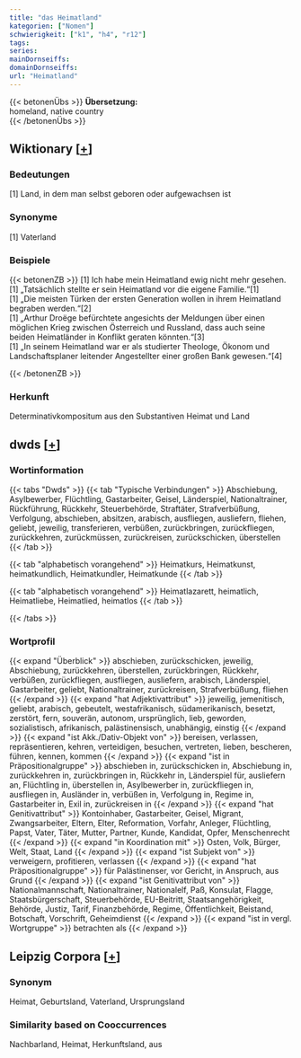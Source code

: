 ```yaml
---
title: "das Heimatland"
kategorien: ["Nomen"]
schwierigkeit: ["k1", "h4", "r12"]
tags:
series:
mainDornseiffs:
domainDornseiffs:
url: "Heimatland"
---
```


{{< betonenÜbs >}}
**Übersetzung:**  
homeland, native country  
{{< /betonenÜbs >}}

## Wiktionary [[+](https://de.wiktionary.org/wiki/Heimatland)]

### Bedeutungen
[1] Land, in dem man selbst geboren oder aufgewachsen ist  

### Synonyme
[1] Vaterland  

### Beispiele
{{< betonenZB >}}
[1] Ich habe mein Heimatland ewig nicht mehr gesehen.  
[1] „Tatsächlich stellte er sein Heimatland vor die eigene Familie.“[1]  
[1] „Die meisten Türken der ersten Generation wollen in ihrem Heimatland begraben werden.“[2]  
[1] „Arthur Droëge befürchtete angesichts der Meldungen über einen möglichen Krieg zwischen Österreich und Russland, dass auch seine beiden Heimatländer in Konflikt geraten könnten.“[3]  
[1] „In seinem Heimatland war er als studierter Theologe, Ökonom und Landschaftsplaner leitender Angestellter einer großen Bank gewesen.“[4]  

{{< /betonenZB >}}
### Herkunft
Determinativkompositum aus den Substantiven Heimat und Land  



## dwds [[+](https://www.dwds.de/wb/Heimatland)]

### Wortinformation
{{< tabs "Dwds" >}}
{{< tab "Typische Verbindungen" >}}
Abschiebung, Asylbewerber, Flüchtling, Gastarbeiter, Geisel, Länderspiel, Nationaltrainer, Rückführung, Rückkehr, Steuerbehörde, Straftäter, Strafverbüßung, Verfolgung, abschieben, absitzen, arabisch, ausfliegen, ausliefern, fliehen, geliebt, jeweilig, transferieren, verbüßen, zurückbringen, zurückfliegen, zurückkehren, zurückmüssen, zurückreisen, zurückschicken, überstellen
{{< /tab >}}

{{< tab "alphabetisch vorangehend" >}}
Heimatkurs, Heimatkunst, heimatkundlich, Heimatkundler, Heimatkunde
{{< /tab >}}

{{< tab "alphabetisch vorangehend" >}}
Heimatlazarett, heimatlich, Heimatliebe, Heimatlied, heimatlos
{{< /tab >}}

{{< /tabs >}}

### Wortprofil
{{< expand "Überblick" >}} abschieben, zurückschicken, jeweilig, Abschiebung, zurückkehren, überstellen, zurückbringen, Rückkehr, verbüßen, zurückfliegen, ausfliegen, ausliefern, arabisch, Länderspiel, Gastarbeiter, geliebt, Nationaltrainer, zurückreisen, Strafverbüßung, fliehen {{< /expand >}}
{{< expand "hat Adjektivattribut" >}} jeweilig, jemenitisch, geliebt, arabisch, gebeutelt, westafrikanisch, südamerikanisch, besetzt, zerstört, fern, souverän, autonom, ursprünglich, lieb, geworden, sozialistisch, afrikanisch, palästinensisch, unabhängig, einstig {{< /expand >}}
{{< expand "ist Akk./Dativ-Objekt von" >}} bereisen, verlassen, repräsentieren, kehren, verteidigen, besuchen, vertreten, lieben, bescheren, führen, kennen, kommen {{< /expand >}}
{{< expand "ist in Präpositionalgruppe" >}} abschieben in, zurückschicken in, Abschiebung in, zurückkehren in, zurückbringen in, Rückkehr in, Länderspiel für, ausliefern an, Flüchtling in, überstellen in, Asylbewerber in, zurückfliegen in, ausfliegen in, Ausländer in, verbüßen in, Verfolgung in, Regime in, Gastarbeiter in, Exil in, zurückreisen in {{< /expand >}}
{{< expand "hat Genitivattribut" >}} Kontoinhaber, Gastarbeiter, Geisel, Migrant, Zwangsarbeiter, Eltern, Elter, Reformation, Vorfahr, Anleger, Flüchtling, Papst, Vater, Täter, Mutter, Partner, Kunde, Kandidat, Opfer, Menschenrecht {{< /expand >}}
{{< expand "in Koordination mit" >}} Osten, Volk, Bürger, Welt, Staat, Land {{< /expand >}}
{{< expand "ist Subjekt von" >}} verweigern, profitieren, verlassen {{< /expand >}}
{{< expand "hat Präpositionalgruppe" >}} für Palästinenser, vor Gericht, in Anspruch, aus Grund {{< /expand >}}
{{< expand "ist Genitivattribut von" >}} Nationalmannschaft, Nationaltrainer, Nationalelf, Paß, Konsulat, Flagge, Staatsbürgerschaft, Steuerbehörde, EU-Beitritt, Staatsangehörigkeit, Behörde, Justiz, Tarif, Finanzbehörde, Regime, Öffentlichkeit, Beistand, Botschaft, Vorschrift, Geheimdienst {{< /expand >}}
{{< expand "ist in vergl. Wortgruppe" >}} betrachten als {{< /expand >}}

## Leipzig Corpora [[+](https://corpora.uni-leipzig.de/en/res?word=Heimatland&corpusId=deu_newscrawl-public_2018)]


### Synonym
Heimat, Geburtsland, Vaterland, Ursprungsland


### Similarity based on Cooccurrences
Nachbarland, Heimat, Herkunftsland, aus

